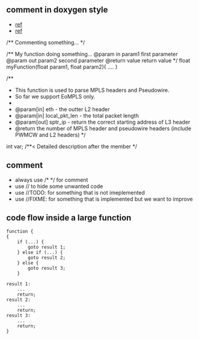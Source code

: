 ## comment in doxygen style
* [ref](https://flcwiki.desy.de/How%20to%20document%20your%20code%20using%20doxygen)
* [ref](https://www.cs.cmu.edu/~410/doc/doxygen.html)

/**
  Commenting something...
*/


/** My function doing something...
    @param in param1 first parameter
    @param out param2 second parameter
    @return value return value
*/
float myFunction(float param1, float param2){
....
}


/**
 * This function is used to parse MPLS headers and Pseudowire.
 * So far we support EoMPLS only.
 *
 * @param[in] eth           - the outter L2 header
 * @param[in] local_pkt_len - the total packet length
 * @param[out] sptr_ip      - return the correct starting address of L3 header
 * @return the number of MPLS header and pseudowire headers (include PWMCW and L2 headers)
 */

int var; /**< Detailed description after the member */

## comment
* always use /* */ for comment
* use // to hide some unwanted code
* use //TODO: for something that is not imeplemented
* use //FIXME: for something that is implemented but we want to improve

## code flow inside a large function
```
function {
{
	if (...) {
		goto result 1;
	} else if (...) {
		goto result 2;
	} else {
		goto result 3;
	}

result 1:
	...
	return;
result 2:
	...
	return;
result 3:
	...
	return;
}
```
